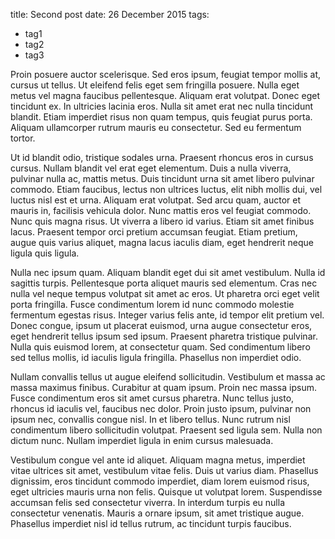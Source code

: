 title: Second post
date: 26 December 2015
tags:
- tag1
- tag2
- tag3

Proin posuere auctor scelerisque. Sed eros ipsum, feugiat tempor mollis at, cursus ut tellus. Ut eleifend felis eget sem fringilla posuere. Nulla eget metus vel magna faucibus pellentesque. Aliquam erat volutpat. Donec eget tincidunt ex. In ultricies lacinia eros. Nulla sit amet erat nec nulla tincidunt blandit. Etiam imperdiet risus non quam tempus, quis feugiat purus porta. Aliquam ullamcorper rutrum mauris eu consectetur. Sed eu fermentum tortor.

Ut id blandit odio, tristique sodales urna. Praesent rhoncus eros in cursus cursus. Nullam blandit vel erat eget elementum. Duis a nulla viverra, pulvinar nulla ac, mattis metus. Duis tincidunt urna sit amet libero pulvinar commodo. Etiam faucibus, lectus non ultrices luctus, elit nibh mollis dui, vel luctus nisl est et urna. Aliquam erat volutpat. Sed arcu quam, auctor et mauris in, facilisis vehicula dolor. Nunc mattis eros vel feugiat commodo. Nunc quis magna risus. Ut viverra a libero id varius. Etiam sit amet finibus lacus. Praesent tempor orci pretium accumsan feugiat. Etiam pretium, augue quis varius aliquet, magna lacus iaculis diam, eget hendrerit neque ligula quis ligula.

Nulla nec ipsum quam. Aliquam blandit eget dui sit amet vestibulum. Nulla id sagittis turpis. Pellentesque porta aliquet mauris sed elementum. Cras nec nulla vel neque tempus volutpat sit amet ac eros. Ut pharetra orci eget velit porta fringilla. Fusce condimentum lorem id nunc commodo molestie fermentum egestas risus. Integer varius felis ante, id tempor elit pretium vel. Donec congue, ipsum ut placerat euismod, urna augue consectetur eros, eget hendrerit tellus ipsum sed ipsum. Praesent pharetra tristique pulvinar. Nulla quis euismod lorem, at consectetur quam. Sed condimentum libero sed tellus mollis, id iaculis ligula fringilla. Phasellus non imperdiet odio.

Nullam convallis tellus ut augue eleifend sollicitudin. Vestibulum et massa ac massa maximus finibus. Curabitur at quam ipsum. Proin nec massa ipsum. Fusce condimentum eros sit amet cursus pharetra. Nunc tellus justo, rhoncus id iaculis vel, faucibus nec dolor. Proin justo ipsum, pulvinar non ipsum nec, convallis congue nisl. In et libero tellus. Nunc rutrum nisl condimentum libero sollicitudin volutpat. Praesent sed ligula sem. Nulla non dictum nunc. Nullam imperdiet ligula in enim cursus malesuada.

Vestibulum congue vel ante id aliquet. Aliquam magna metus, imperdiet vitae ultrices sit amet, vestibulum vitae felis. Duis ut varius diam. Phasellus dignissim, eros tincidunt commodo imperdiet, diam lorem euismod risus, eget ultricies mauris urna non felis. Quisque ut volutpat lorem. Suspendisse accumsan felis sed consectetur viverra. In interdum turpis eu nulla consectetur venenatis. Mauris a ornare ipsum, sit amet tristique augue. Phasellus imperdiet nisl id tellus rutrum, ac tincidunt turpis faucibus.
